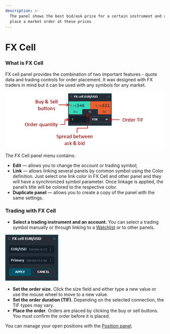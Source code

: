 ```yaml
---
description: >-
  The panel shows the best bid/ask price for a certain instrument and allows to
  place a market order at these prices
---
```


# FX Cell

### What is FX Cell

FX cell panel provides the combination of two important features - quote data and trading controls for order placement. It was designed with FX traders in mind but it can be used with any symbols for any market.

![ ](../.gitbook/assets/fx-cell-general-view.png)

The FX Cell panel menu contains:

* **Edit**  — allows you to change the account or trading symbol;
* **Link**  —  allows linking several panels by common symbol using the Color definition. Just select one link color in FX Cell and other panel and they will have a synchronized symbol parameter. Once linkage is applied, the panel’s title will be colored to the respective color.
* **Duplicate panel** — allows you to create a copy of the panel with the same settings.

### Trading with FX Cell

* **Select a trading instrument and an account.** You can select a trading symbol manually or through linking to a [Watchlist](https://help.quantower.com/analytics-panels/watchlist) or to other panels.

![](../.gitbook/assets/fx-cell-select-the-symbol.png)

* **Set the order size.** Click the size field and either type a new value or use the mouse wheel to move to a new value.
* **Set the order duration \(TIF\).** Depending on the selected connection, the TIF types may vary.
* **Place the order**. Orders are placed by clicking the buy or sell buttons. You must confirm the order before it is placed.

You can manage your open positions with the [Position panel](https://help.quantower.com/portfolio-panels/positions).

